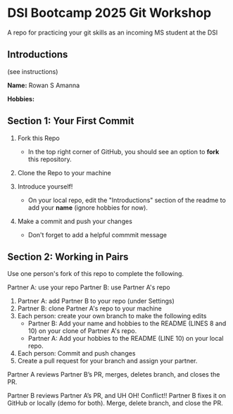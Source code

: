 # DSI Bootcamp 2025 Git Workshop
A repo for practicing your git skills as an incoming MS student at the DSI

## Introductions

(see instructions)

**Name:**
Rowan S Amanna

**Hobbies:**

## Section 1: Your First Commit

1. Fork this Repo
   - In the top right corner of GitHub, you should see an option to **fork** this repository.

2. Clone the Repo to your machine
  
3. Introduce yourself!
   - On your local repo, edit the "Introductions" section of the readme to add your **name** (ignore hobbies for now).

4. Make a commit and push your changes
   - Don't forget to add a helpful commmit message
  

## Section 2: Working in Pairs

Use one person's fork of this repo to complete the following.

Partner A: use your repo
Partner B: use Partner A's repo


1. Partner A: add Partner B to your repo (under Settings)
2. Partner B: clone Partner A's repo to your machine
3. Each person: create your own branch to make the following edits
   - Partner B: Add your name and hobbies to the README (LINES 8 and 10) on your clone of Partner A's repo.
   - Partner A: Add your hobbies to the README (LINE 10) on your local repo.
4. Each person: Commit and push changes
5. Create a pull request for your branch and assign your partner.
   
Partner A reviews Partner B’s PR, merges, deletes branch, and closes the PR.

Partner B reviews Partner A’s PR, and UH OH! Conflict!! Partner B fixes it on GitHub or locally (demo for both). Merge, delete branch, and close the PR.



